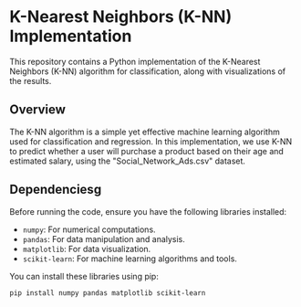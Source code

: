 # K-Nearest Neighbors (K-NN) Implementation

This repository contains a Python implementation of the K-Nearest Neighbors (K-NN) algorithm for classification, along with visualizations of the results.

## Overview

The K-NN algorithm is a simple yet effective machine learning algorithm used for classification and regression. In this implementation, we use K-NN to predict whether a user will purchase a product based on their age and estimated salary, using the "Social_Network_Ads.csv" dataset.

## Dependenciesg

Before running the code, ensure you have the following libraries installed:

*   `numpy`: For numerical computations.
*   `pandas`: For data manipulation and analysis.
*   `matplotlib`: For data visualization.
*   `scikit-learn`: For machine learning algorithms and tools.

You can install these libraries using pip:

```bash
pip install numpy pandas matplotlib scikit-learn

